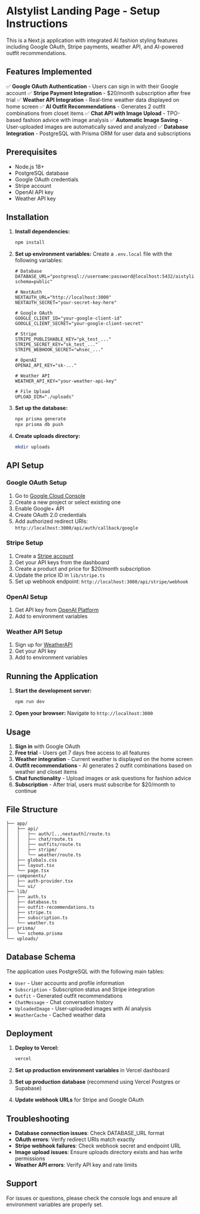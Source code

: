 # AIstylist Landing Page - Setup Instructions

This is a Next.js application with integrated AI fashion styling features including Google OAuth, Stripe payments, weather API, and AI-powered outfit recommendations.

## Features Implemented

✅ **Google OAuth Authentication** - Users can sign in with their Google account
✅ **Stripe Payment Integration** - $20/month subscription after free trial
✅ **Weather API Integration** - Real-time weather data displayed on home screen
✅ **AI Outfit Recommendations** - Generates 2 outfit combinations from closet items
✅ **Chat API with Image Upload** - TPO-based fashion advice with image analysis
✅ **Automatic Image Saving** - User-uploaded images are automatically saved and analyzed
✅ **Database Integration** - PostgreSQL with Prisma ORM for user data and subscriptions

## Prerequisites

- Node.js 18+ 
- PostgreSQL database
- Google OAuth credentials
- Stripe account
- OpenAI API key
- Weather API key

## Installation

1. **Install dependencies:**
   ```bash
   npm install
   ```

2. **Set up environment variables:**
   Create a `.env.local` file with the following variables:
   ```env
   # Database
   DATABASE_URL="postgresql://username:password@localhost:5432/aistylist?schema=public"

   # NextAuth
   NEXTAUTH_URL="http://localhost:3000"
   NEXTAUTH_SECRET="your-secret-key-here"

   # Google OAuth
   GOOGLE_CLIENT_ID="your-google-client-id"
   GOOGLE_CLIENT_SECRET="your-google-client-secret"

   # Stripe
   STRIPE_PUBLISHABLE_KEY="pk_test_..."
   STRIPE_SECRET_KEY="sk_test_..."
   STRIPE_WEBHOOK_SECRET="whsec_..."

   # OpenAI
   OPENAI_API_KEY="sk-..."

   # Weather API
   WEATHER_API_KEY="your-weather-api-key"

   # File Upload
   UPLOAD_DIR="./uploads"
   ```

3. **Set up the database:**
   ```bash
   npx prisma generate
   npx prisma db push
   ```

4. **Create uploads directory:**
   ```bash
   mkdir uploads
   ```

## API Setup

### Google OAuth Setup
1. Go to [Google Cloud Console](https://console.cloud.google.com/)
2. Create a new project or select existing one
3. Enable Google+ API
4. Create OAuth 2.0 credentials
5. Add authorized redirect URIs: `http://localhost:3000/api/auth/callback/google`

### Stripe Setup
1. Create a [Stripe account](https://stripe.com/)
2. Get your API keys from the dashboard
3. Create a product and price for $20/month subscription
4. Update the price ID in `lib/stripe.ts`
5. Set up webhook endpoint: `http://localhost:3000/api/stripe/webhook`

### OpenAI Setup
1. Get API key from [OpenAI Platform](https://platform.openai.com/)
2. Add to environment variables

### Weather API Setup
1. Sign up for [WeatherAPI](https://www.weatherapi.com/)
2. Get your API key
3. Add to environment variables

## Running the Application

1. **Start the development server:**
   ```bash
   npm run dev
   ```

2. **Open your browser:**
   Navigate to `http://localhost:3000`

## Usage

1. **Sign in** with Google OAuth
2. **Free trial** - Users get 7 days free access to all features
3. **Weather integration** - Current weather is displayed on the home screen
4. **Outfit recommendations** - AI generates 2 outfit combinations based on weather and closet items
5. **Chat functionality** - Upload images or ask questions for fashion advice
6. **Subscription** - After trial, users must subscribe for $20/month to continue

## File Structure

```
├── app/
│   ├── api/
│   │   ├── auth/[...nextauth]/route.ts
│   │   ├── chat/route.ts
│   │   ├── outfits/route.ts
│   │   ├── stripe/
│   │   └── weather/route.ts
│   ├── globals.css
│   ├── layout.tsx
│   └── page.tsx
├── components/
│   ├── auth-provider.tsx
│   └── ui/
├── lib/
│   ├── auth.ts
│   ├── database.ts
│   ├── outfit-recommendations.ts
│   ├── stripe.ts
│   ├── subscription.ts
│   └── weather.ts
├── prisma/
│   └── schema.prisma
└── uploads/
```

## Database Schema

The application uses PostgreSQL with the following main tables:
- `User` - User accounts and profile information
- `Subscription` - Subscription status and Stripe integration
- `Outfit` - Generated outfit recommendations
- `ChatMessage` - Chat conversation history
- `UploadedImage` - User-uploaded images with AI analysis
- `WeatherCache` - Cached weather data

## Deployment

1. **Deploy to Vercel:**
   ```bash
   vercel
   ```

2. **Set up production environment variables** in Vercel dashboard

3. **Set up production database** (recommend using Vercel Postgres or Supabase)

4. **Update webhook URLs** for Stripe and Google OAuth

## Troubleshooting

- **Database connection issues**: Check DATABASE_URL format
- **OAuth errors**: Verify redirect URIs match exactly
- **Stripe webhook failures**: Check webhook secret and endpoint URL
- **Image upload issues**: Ensure uploads directory exists and has write permissions
- **Weather API errors**: Verify API key and rate limits

## Support

For issues or questions, please check the console logs and ensure all environment variables are properly set.
